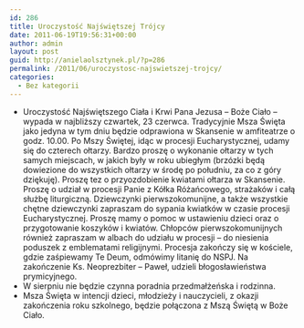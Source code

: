 ```yaml
---
id: 286
title: Uroczystość Najświętszej Trójcy
date: 2011-06-19T19:56:31+00:00
author: admin
layout: post
guid: http://anielaolsztynek.pl/?p=286
permalink: /2011/06/uroczystosc-najswietszej-trojcy/
categories:
  - Bez kategorii
---
```

  * Uroczystość Najświętszego Ciała i Krwi Pana Jezusa &#8211; Boże Ciało &#8211; wypada w najbliższy czwartek, 23 czerwca. Tradycyjnie Msza Święta jako jedyna w tym dniu będzie odprawiona w Skansenie w amfiteatrze o godz. 10.00. Po Mszy Świętej, idąc w procesji Eucharystycznej, udamy się do czterech ołtarzy. Bardzo proszę o wykonanie ołtarzy w tych samych miejscach, w jakich były w roku ubiegłym (brzózki będą dowiezione do wszystkich ołtarzy w środę po południu, za co z góry dziękuję). Proszę tez o przyozdobienie kwiatami ołtarza w Skansenie. Proszę o udział w procesji Panie z Kółka Różańcowego, strażaków i całą służbę liturgiczną. Dziewczynki pierwszokomunijne, a także wszystkie chętne dziewczynki zapraszam do sypania kwiatków w czasie procesji Eucharystycznej. Proszę mamy o pomoc w ustawieniu dzieci oraz o przygotowanie koszyków i kwiatów. Chłopców pierwszokomunijnych również zapraszam w albach do udziału w procesji &#8211; do niesienia poduszek z emblematami religijnymi. Procesja zakończy się w kościele, gdzie zaśpiewamy Te Deum, odmówimy litanię do NSPJ. Na zakończenie Ks. Neoprezbiter &#8211; Paweł, udzieli błogosławieństwa prymicyjnego.
  * W sierpniu nie będzie czynna poradnia przedmałżeńska i rodzinna.
  * Msza Święta w intencji dzieci, młodzieży i nauczycieli, z okazji zakończenia roku szkolnego, będzie połączona z Mszą Świętą w Boże Ciało.